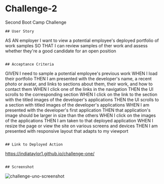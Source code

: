# Challenge-2
Second Boot Camp Challenge

```
## User Story

```
AS AN employer
I want to view a potential employee's deployed portfolio of work samples
SO THAT I can review samples of ther work and assess whether they're a good candidate for an open position
```

## Acceptance Criteria

```
GIVEN I need to sample a potential employee's previous work
WHEN I load their portfolio 
THEN I am presented with the developer's name, a recent photo or avatar, and links to sections about them, their work, and how to contact them
WHEN I click one of the links in the navigation
THEN the UI scrolls to the corresponding section
WHEN I click on the link to the section with the titled images of the developer's applications
THEN the UI scrolls to a section with titled images of the developer's applications
WHEN I am presented with the developer's first application
THEN that application's image should be larger in size than the others
WHEN I click on the images of the applications
THEN I am taken to that deployed application
WHEN I resize the page or view the site on various screens and devices
THEN I am presented with responsive layout that adapts to my viewport
```

## Link to Deployed Action

```
https://indiataylor1.github.io/challenge-one/
```
  
## Screenshot

```
![challenge-uno-screenshot](https://user-images.githubusercontent.com/116799866/200796394-ed27e451-b58e-4cc3-9be6-2dbf4bace4d6.png)

```

